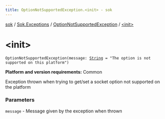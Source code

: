 ```yaml
---
title: OptionNotSupportedException.<init> - sok
---
```


[sok](../../index.html) / [Sok.Exceptions](../index.html) / [OptionNotSupportedException](index.html) / [&lt;init&gt;](./-init-.html)

# &lt;init&gt;

`OptionNotSupportedException(message: `[`String`](https://kotlinlang.org/api/latest/jvm/stdlib/kotlin/-string/index.html)` = "The option is not supported on this platform")`

**Platform and version requirements:** Common

Exception thrown when trying to get/set a socket option not supported on the platform

### Parameters

`message` - Message given by the exception when thrown